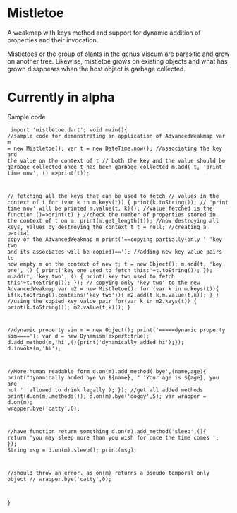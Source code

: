 # Mistletoe
A weakmap with keys method and support for dynamic addition of properties and their invocation.

Mistletoes or the group of plants in the genus Viscum are parasitic and grow on another tree.
Likewise, mistletoe grows on existing objects and what has grown disappears when the host object is garbage collected.

# Currently in alpha

Sample code
<code><pre>
import 'mistletoe.dart';
void main(){
//sample code for demonstrating an application of AdvancedWeakmap
  var m = new Mistletoe();
  var t = new DateTime.now();
  //associating the key and the value on the context of t
  // both the key and the value should be garbage collected once t has been garbage collected
  m.add(
      t,
      'print time now',
      () =>print(t));

  // fetching all the keys that can be used to fetch
  // values in the context of t
  for (var k in m.keys(t)) {
    print(k.toString()); // 'print time now' will be printed
    m.value(t, k)(); //value fetched is the function ()=>print(t)
  }
  //check the number of properties stored in the context of t on m.
  print(m.get_length(t));
  //now destroying all keys, values by destroying the context t
  t = null;
  //creating a partial copy of the AdvancedWeakmap m
  print('==copying partially(only '
      'key two and its associates will be copied)==');
 //adding new key value pairs to now empty m on the context of new t;
  t = new Object();
  m.add(t, 'key one', () {
    print('key one used to fetch this:'+t.toString());
  });
  m.add(t, 'key two', () {
    print('key two used to fetch this'+t.toString());
  });
 // copying only 'key two' to the new AdvancedWeakmap
  var m2 = new Mistletoe();
  for (var k in m.keys(t)){
    if(k.toString().contains('key two')){
      m2.add(t,k,m.value(t,k));
    }
  }
  //using the copied key value pair
  for(var k in m2.keys(t)) {
    print(k.toString());
    m2.value(t,k)();
  }

  //dynamic property sim
  m = new Object();
  print('=====dynamic property sim====');
  var d = new Dynamism(expert:true);
  d.add_method(m,'hi',(){print('dynamically added hi');});
  d.invoke(m,'hi');

  //More human readable form
  d.on(m).add_method('bye',(name,age){
    print("dynamically added bye \n ${name}, "
        'Your age is ${age}, you are not '
        'allowed to drink legally');
  });
  //get all added methods
  print(d.on(m).methods());
  d.on(m).bye('doggy',5);
  var wrapper = d.on(m);
  wrapper.bye('catty',0);

  //have function return something
  d.on(m).add_method('sleep',(){
    return 'you may sleep more than you wish for once the time comes ';
  });
  String msg = d.on(m).sleep();
  print(msg);

//should throw an error. as on(m) returns a pseudo temporal only object
//  wrapper.bye('catty',0); 

}
</code></pre>
